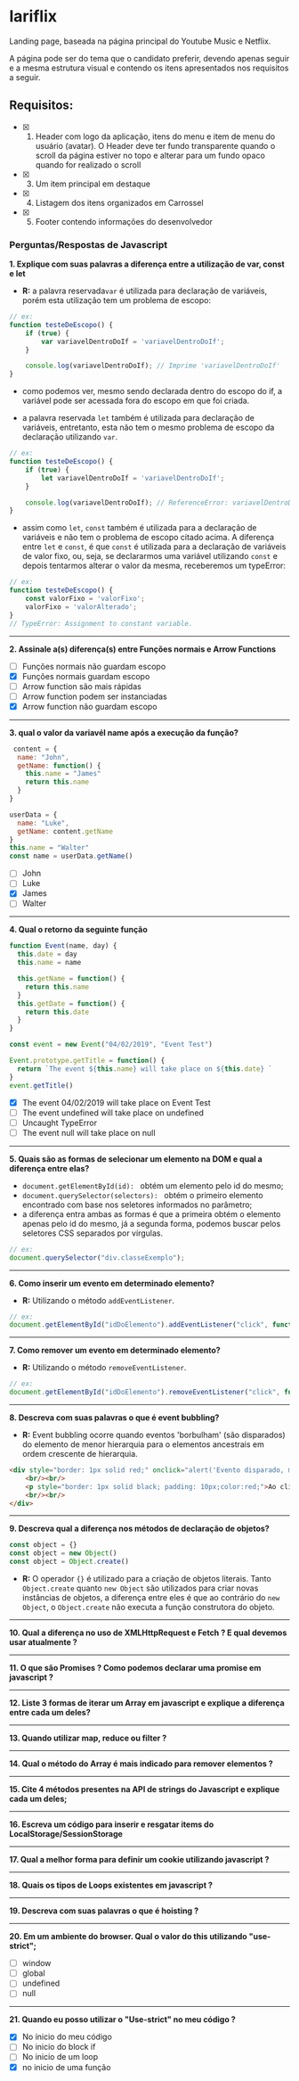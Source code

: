 # lariflix

Landing page, baseada na página principal do Youtube Music e Netflix.

A página pode ser do tema que o candidato preferir, devendo apenas seguir e a mesma estrutura visual e contendo os itens apresentados nos requisitos a seguir.

## Requisitos:

- [x] 1. Header com logo da aplicação, itens do menu e item de menu do usuário (avatar). O Header deve ter fundo transparente quando o scroll da página estiver no topo e alterar para um fundo opaco quando for realizado o scroll
- [x] 3. Um item principal em destaque
- [x] 4. Listagem dos itens organizados em Carrossel
- [x] 5. Footer contendo informações do desenvolvedor

### Perguntas/Respostas de Javascript

**1. Explique com suas palavras a diferença entre a utilização de var, const e let**

- **R:** a palavra reservada``var`` é utilizada para declaração de variáveis, porém esta utilização tem um problema de escopo:

````javascript
// ex:
function testeDeEscopo() {
	if (true) {
		var variavelDentroDoIf = 'variavelDentroDoIf';
	}

	console.log(variavelDentroDoIf); // Imprime 'variavelDentroDoIf'
}
````

- como podemos ver, mesmo sendo declarada dentro do escopo do if, a variável pode ser acessada fora do escopo em que foi criada.


- a palavra reservada ``let`` também é utilizada para declaração de variáveis, entretanto, esta não tem o mesmo problema de escopo da declaração utilizando ``var``.

````javascript
// ex:
function testeDeEscopo() {
	if (true) {
		let variavelDentroDoIf = 'variavelDentroDoIf';
	}

	console.log(variavelDentroDoIf); // ReferenceError: variavelDentroDoIf is not defined
}
````

- assim como ``let``, ``const`` também é utilizada para a declaração de variáveis e não tem o problema de escopo citado acima. A diferença entre ``let`` e ``const``, é que ``const`` é utilizada para a declaração de variáveis de valor fixo, ou, seja, se declararmos uma variável utilizando ``const`` e depois tentarmos alterar o valor da mesma, receberemos um typeError:
````javascript
// ex:
function testeDeEscopo() {
    const valorFixo = 'valorFixo';
    valorFixo = 'valorAlterado';
}
// TypeError: Assignment to constant variable.
````
---

**2. Assinale a(s) diferença(s) entre Funções normais e Arrow Functions**

 - [ ] Funções normais não guardam escopo  
 - [x] Funções normais guardam escopo  
 - [ ] Arrow function são mais rápidas  
 - [ ] Arrow function podem ser instanciadas  
 - [x] Arrow function não guardam escopo  

---

**3. qual o valor da variavél name após a execução da função?**

```javascript
 content = {
  name: "John",
  getName: function() {
    this.name = "James"
    return this.name
  }
}

userData = {
  name: "Luke",
  getName: content.getName
}
this.name = "Walter"
const name = userData.getName()

```
 - [ ] John
 - [ ] Luke
 - [x] James
 - [ ] Walter

---

**4. Qual o retorno da seguinte função**

```javascript
function Event(name, day) {
  this.date = day
  this.name = name

  this.getName = function() {
    return this.name
  }
  this.getDate = function() {
    return this.date
  }
}

const event = new Event("04/02/2019", "Event Test")

Event.prototype.getTitle = function() {
  return `The event ${this.name} will take place on ${this.date} `
}
event.getTitle()

```

 - [x] The event 04/02/2019 will take place on Event Test
 - [ ] The event undefined will take place on undefined
 - [ ] Uncaught TypeError
 - [ ] The event null will take place on null

---

**5. Quais são as formas de selecionar um elemento na DOM e qual a diferença entre elas?**

- ``document.getElementById(id): `` obtém um elemento pelo id do mesmo;
- ``document.querySelector(selectors): `` obtém o primeiro elemento encontrado com base nos seletores informados no parâmetro;
-  a diferença entra ambas as formas é que a primeira obtém o elemento apenas pelo id do mesmo, já a segunda forma, podemos buscar pelos seletores CSS separados por vírgulas.
````javascript
// ex:
document.querySelector("div.classeExemplo");
````


---

**6. Como inserir um evento em determinado elemento?**

- **R:** Utilizando o método ``addEventListener``.
````javascript
// ex:
document.getElementById("idDoElemento").addEventListener("click", function() {});
````

---

**7. Como remover um evento em determinado elemento?**
- **R:** Utilizando o método ``removeEventListener``.
````javascript
// ex:
document.getElementById("idDoElemento").removeEventListener("click", function() {});
````
---

**8. Descreva com suas palavras o que é event bubbling?**
- **R:** Event bubbling ocorre quando eventos 'borbulham' (são disparados) do elemento de menor hierarquia para o elementos ancestrais em ordem crescente de hierarquia.

````html
<div style="border: 1px solid red;" onclick="alert('Evento disparado, mesmo clicando no elemento filho.')">
    <br/><br/>
    <p style="border: 1px solid black; padding: 10px;color:red;">Ao clicar neste parágrafo, podemos observar que o evento da div acima é disparado.</p>
    <br/><br/>
</div>
````

---

**9. Descreva qual a diferença nos métodos de declaração de objetos?**

```javascript
const object = {}
const object = new Object()
const object = Object.create()
```

- **R:** O operador ``{}`` é utilizado para a criação de objetos literais. Tanto ``Object.create`` quanto ``new Object`` são utilizados para criar novas instâncias de objetos, a diferença entre eles é que ao contrário do ``new Object``, o ``Object.create`` não executa a função construtora do objeto.
---

**10. Qual a diferença no uso de XMLHttpRequest e Fetch ? E qual devemos usar atualmente ?**

---

**11. O que são Promises ? Como podemos declarar uma promise em javascript ?**

---

**12. Liste 3 formas de iterar um Array em javascript e explique a diferença entre cada um deles?**

---

**13. Quando utilizar map, reduce ou filter ?**

---

**14. Qual o método do Array é mais indicado para remover elementos ?**

---

**15. Cite 4 métodos presentes na API de strings do Javascript e explique cada um deles;**

---

**16. Escreva um código para inserir e resgatar items do LocalStorage/SessionStorage**

---

**17. Qual a melhor forma para definir um cookie utilizando javascript ?**

---

**18. Quais os tipos de Loops existentes em javascript ?**

---

**19. Descreva com suas palavras o que é hoisting ?**

---

**20. Em um ambiente do browser. Qual o valor do this utilizando "use-strict";**

 - [ ] window
 - [ ] global
 - [ ] undefined
 - [ ] null

---

**21. Quando eu posso utilizar o "Use-strict" no meu código ?**

 - [x] No ínicio do meu código
 - [ ] No inicio do block if
 - [ ] No inicio de um loop
 - [x] no inicio de uma função
